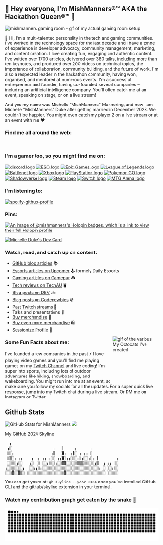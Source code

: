 ## :wave: Hey everyone, I'm MishManners®™ AKA the Hackathon Queen®™ :wave:
<!--
**MishManners/MishManners** is a ✨ _special_ ✨ repository because its `README.md` (this file) appears on your GitHub profile -->

<!-- <img src=""> this is another way you can add in images and allows you to scale them -->

![mishmanners gaming room - gif of my actual gaming room setup](https://github.com/MishManners/MishManners/blob/master/MishManners%20Room%20animated.gif)

:wave: Hi, I'm a multi-talented personality in the tech and gaming communities. I've worked in the technology space for the last decade and I have a tonne of experience in developer advocacy, community management, marketing, and content creation. I love creating fun, engaging and authentic content. I’ve written over 1700 articles, delivered over 380 talks, including more than ten keynotes, and produced over 200 videos on technical topics, the importance of collaboration, community building, and the future of work. I'm also a respected leader in the hackathon community, having won, organised, and mentored at numerous events. I'm a successful entrepreneur and founder, having co-founded several companies – including an artificial intelligence company. You'll often catch me at an event, speaking on stage, or on a live stream!

And yes my name was Michelle "MishManners" Mannering, and now I am Michelle "MishManners" Duke after getting married in December 2023. We couldn't be happier. You might even catch my player 2 on a live stream or at an event with me :heart:

<!-- ![2021-08-10 20-43-14 2021-08-10 20_45_32](https://user-images.githubusercontent.com/36594527/131284497-24a6db5f-d86d-4548-81cc-fa6aa186892c.gif) -->

### Find me all around the web:

<p align="left">
<a href="http://twitter.com/MishManners" target="blank"><img align="center" src="https://github.com/mishmanners/MishManners/blob/master/socials/twitter%20(2).png" title = "Twitter" alt="" height="30" /></a>
<a href="http://linkedin.com/in/mishmanners" target="blank"><img align="center" src="https://github.com/mishmanners/MishManners/blob/master/socials/transparent-Linkedin-logo-icon.png" alt="" height="30" /></a>
<a href="http://instagram.com/mishmanners" target="blank"><img align="center" src="https://github.com/mishmanners/MishManners/blob/master/socials/instagram.png" alt="" height="30" /></a>
<a href="http://twitch.tv/MishManners" target="blank"><img align="center" src="https://github.com/mishmanners/MishManners/blob/master/socials/twitch.png" alt="" height="30" /></a>
<a href="http://youtube.com/c/MishManners" target="blank"><img align="center" src="https://github.com/mishmanners/MishManners/blob/master/socials/youtube.png" alt="" height="30" /></a>
<a href="http://mishmanners.com" target="blank"><img align="center" src="https://github.com/mishmanners/MishManners/blob/master/socials/chrome.png" alt="" height="30" /></a>
<a href="https://hackathongoddess.wordpress.com/" target="blank"><img align="center" src="https://github.com/mishmanners/MishManners/blob/master/socials/chrome.png" alt="" height="30" /></a>
<a href="https://mishmanners.info/" target="blank"><img align="center" src="https://github.com/mishmanners/MishManners/blob/master/socials/chrome.png" alt="" height="30" /></a>
<a href="https://dev.to/mishmanners" target="blank"><img align="center" src="https://github.com/mishmanners/MishManners/blob/master/socials/devto.png" alt="" height="30" /></a>
</p>

<!-- TODO add in the rest of the URLs -->
### I'm a gamer too, so you might find me on:
<a href="https://discordapp.com/invite/f4NFzFt" target="blank"><img align="center" src="https://github.com/mishmanners/MishManners/blob/master/Game%20Icons/discord.png" height="30" alt="discord logo"/></a>
<a href=" " target="blank"><img align="center" src="https://github.com/mishmanners/MishManners/blob/master/Game%20Icons/ESO.png" height="30" alt="ESO logo"/></a> 
<a href=" " target="blank"><img align="center" src="https://github.com/mishmanners/MishManners/blob/master/Game%20Icons/Epic.png" height="30" alt="Epic Games logo"/></a> 
<a href=" " target="blank"><img align="center" src="https://github.com/mishmanners/MishManners/blob/master/Game%20Icons/LoL.png" height="30" alt="League of Legends logo"/></a>
<a href=" " target="blank"><img align="center" src="https://github.com/mishmanners/MishManners/blob/master/Game%20Icons/Battlenet.png" height="30" alt="Battlenet logo"/></a>
<a href=" " target="blank"><img align="center" src="https://github.com/mishmanners/MishManners/blob/master/Game%20Icons/Xbox.png" height="30" alt="Xbox logo"/></a> 
<a href=" " target="blank"><img align="center" src="https://github.com/mishmanners/MishManners/blob/master/Game%20Icons/PS.png" height="30" alt="PlayStation logo"/></a> 
<a href="" target="blank"><img align="center" src="https://github.com/mishmanners/MishManners/blob/master/Game%20Icons/PoGo.png" height="30" alt="Pokemon GO logo"/></a> 
<a href="" target="blank"><img align="center" src="https://github.com/mishmanners/MishManners/blob/master/Game%20Icons/Shadowverse.png" height="30" alt="Shadowverse logo"/></a> 
<a href="" target="blank"><img align="center" src="https://github.com/mishmanners/MishManners/blob/master/Game%20Icons/Steam.png" height="30" alt="Steam logo"/></a>
<a href="" target="blank"><img align="center" src="https://github.com/mishmanners/MishManners/blob/master/Game%20Icons/Switch.png" height="30" alt="Switch logo"/></a>
<a href="" target="blank"><img align="center" src="https://github.com/mishmanners/MishManners/blob/master/Game%20Icons/arena.png" height="30" alt="MTG Arena logo"/></a>

### I'm listening to:

[![spotify-github-profile](https://spotify-github-profile.kittinanx.com/api/view?uid=22a52oj3e5hnylnh2ua2e6loy&cover_image=true&theme=novatorem&show_offline=false&background_color=121212&interchange=false&bar_color=2ecbff&bar_color_cover=false)](https://github.com/kittinan/spotify-github-profile)

### Pins:
[![An image of @mishmanners's Holopin badges, which is a link to view their full Holopin profile](https://holopin.me/mishmanners)](https://holopin.io/@mishmanners)

<!--
- [Twitter](http://twitter.com/MishManners) :bird:
- [Instagram](http://instagram.com/mishmanners) :camera_flash:
- [Twitch](http://twitch.tv/MishManners) :tv:
- [LinkedIn](http://linkedin.com/in/mishmanners) 👩‍💻
- [YouTube](http://youtube.com/c/MishManners) :movie_camera:
- [MishManners®™ website](http://mishmanners.com) :globe_with_meridians:
- [Hackathon Queen®™ blog](https://hackathongoddess.wordpress.com/) :globe_with_meridians:
-->

<!-- Daily Dev card -->

<a href="https://app.daily.dev/mishmanners"><img src="https://api.daily.dev/devcards/v2/Lc3P7qMbJzRj7RvBTNPG1.png?type=wide&r=r8u" width="652" alt="Michelle Duke's Dev Card"/></a>

### Watch, read, and catch up on content:
- [GitHub blog articles](https://github.blog/author/mishmanners/) :books:
- [Esports articles on Upcomer](https://www.upcomer.com/author/michelle-mannering/) :joystick: formely Daily Esports
- [Gaming articles on Gamepur](https://doublexp.com/author/michelle-mannering) :video_game:
- [Tech reviews on TechAU](https://techau.com.au/author/mmannering/) :desktop_computer:
- [Blog posts on DEV](https://dev.to/mishmanners) :writing_hand:
- [Blog posts on Codenewbies](https://community.codenewbie.org/mishmanners) :cd:
- [Past Twitch streams](https://www.twitch.tv/mishmanners/videos?filter=highlights&sort=time) :movie_camera:
- [Talks and presentations](https://michellemannering.wordpress.com/recorded-presentations/) :mega:
- [Buy merchandise](https://merch.streamelements.com/mishmanners/) :shopping_cart:
- [Buy even more merchandise](https://www.redbubble.com/people/MishManners/shop) :shopping:
- [Sessionize Profile](https://sessionize.com/mishmanners/) :microphone:

<img align="right" width="150" height="150" src="https://github.com/MishManners/MishManners/blob/master/My-OctocatsShortest.gif" alt="gif of the various My Octocats I've created"></a>
### Some Fun Facts about me:
I've founded a few companies in the past :zap: I love playing video games and you'll find me playing games on my [Twitch Channel](http://twitch.tv/MishManners) and live coding! I'm super into sports, including lots of outdoor adventures like hiking, snowboarding, and wakeboarding. You might run into me at an event, so make sure you follow my socials for all the updates. For a super quick live response, jump into my Twitch chat during a live stream. Or DM me on Instagram or Twitter.

## GitHub Stats

<!-- If you haven't had a chance to check out [GitHub Skyline](https://skyline.github.com/) yet, do it now. It's a 3D visualisation of your contribution graph. You can interact with your 3D graph, make a video, download the STL file, add annotations, and even view it in Virtual Reality - you'll need a phone and a Google Cardboard to do this, or you can break out the fancy VR headsets. You can also view the ASCII art, and if you know the code combination, you can view the Konami code (コナミコマンド).

![ezgif-1-eaa628028d](https://github.com/mishmanners/MishManners/assets/36594527/60c4242c-9065-4225-a23e-51e630cf8508)

Check out the [full video on Twitter](https://twitter.com/MishManners/status/1747420983513031015).

```ascii
                              @mishmanners' 2023 GitHub Skyline
                     ✦                      ✧  ✦   ▁✦               ✧     
                     ☽ ✧      ✧✧                   ██    ▃
                              ✦      ▁             ██        █ 
                       ▇     ✧▆  █   █ ▂▂ ▃        ██▇       █▄     ▄
                    ▁ ▂██▃ ▅▅▁▄█▇▅█▁▂▅██████▂ ▁█ ▃▆▆███▁▆   ▅▇██ ▁▂▃ █ ▅✦
                     ██████▁█████████████████████▇████████▅▆█████████████▇
```

As for the charts :pie:, if you like my A++ stats, then you can make your own by checking out the [GitHub Readme Stats Repo](https://github.com/anuraghazra/github-readme-stats) and [:fire: GitHub Readme Streak Stats](https://github-readme-streak-stats.herokuapp.com/demo/). --?

<!-- 2020 graph
<img src="https://github.com/MishManners/MishManners/blob/master/ezgif-4-5370f601a9b3.gif" width="700"> -->

<!-- 2021 Skyline 
<img src="https://user-images.githubusercontent.com/36594527/208378907-aa4a028f-5546-4ac4-9245-140a80bec975.gif" width="700" alt="My GitHub Skyline which is my GitHub Contribution graph in 3D"> -->

<img src="https://github-readme-stats.vercel.app/api?username=mishmanners&show_icons=true&include_all_commits=true&count_private=true&theme=jolly&layout=compact" alt="GitHub Stats for MishManners" width="700">

<img src="https://github-readme-streak-stats.herokuapp.com?user=MishManners&theme=jolly" width="700">

My GitHub 2024 Skyline
```
  ╻
 ╻░                   ╻   ┃     ╻      ╻
 ░░╻                 ╻▒   ▓╻  ╻┃░ ╻ ╻╻ ░
 ░▒░╻ ╻╻    ╻  ╻ ╻╻ ╻░░ ╻╻▓░╻╻░░░╻░╻░░╻░╻ ┃        ╻
 ░░░░╻░░   ╻░  ░ ░░╻░░░╻░░▓▓░░░░░▒▒▒░░░░░╻▒  ╻ ╻╻ ┃░
╻░░░░░░░╻  ░░╻╻░╻░░░░░░░░░░░░░░░░░░░░░░░░░░╻ ░ ░░╻░░
░░░▓░░▓▒░ ░░░░░░░░░░░░░░░░░▓░░░░░░░░░░░░░░░░░░ ░░░░░
```

You can get yours at:
`gh skyline --year 2024` once you've installed GitHub CLI and the github/skyline extension in your terminal.

<!--
 
          My 2022 GitHub Skyline
          
          ✧                ☽                  ▁
          ✧                 ✦          ✦ ▄✦█   █ 
     ✧ ✦ ✧                  ▃          ▅ █ █▂  █     
✧                 ✦     ▂   █          █ █ ██ ▇█✧ ✧▂
 ▂▁▄✦▁▂▁▂▁ ▅ ▇▂▁▅      ▅█▂  █  ▁  ✧ ▂▃ █▁█ ██▂██▇▄ █
▁█████████▇██████▇██▇█▇███▇▇█▇▆█▆▇▇███▇███▇██████████
```

   
          My 2021 GitHub Skyline          

         ✦                 ✦    ▁          ☽     ✦   
 ✦                 █          ▁▄██      ✧     ✧      
 ✧                ✦█  ▁ ▇     ████    ✦ ✧            
  ✧   ✧   ✦  ▃     █✦ █✧█▂   ▇████ ▇▅   ▃ ✧✧     ▅   
 ▃▁ ✧▂▅▂▅▂▃▅▁█ ✦▇  █▇▅█▃██▄███████▅██▅▂▄██▄▄▁ ▁▁✦█▂  
▁██▅██████████▁▇█▆▇██████████████████████████▇██████▅

```

``` 
          @mishmanners' 2020 GitHub Skyline          

     ✦            ✦    ✦    ✦ ▁               ✧  ✦   
                         ▁    █        ▃          █  
 ✧    ✦             ▇    █    █✦  ☽ ▂▄ █ ▇       ✧█  
  ▆  ✧   ▄ ✧  ▆ ▄   █    █ ▄  █ ▂✦▄ ██▆█ █        █  
  █▅▃▃▁ ▁█ ▃▃▅█▆█▃▃▅█▅▃ ▃█▃█▃▃█▅█▅█▆████▃█ ▃✧▅▃ ▃ █▁ 
▁▁█████▅██▅████████████▅██████████████████▅█▁██▅█▁██▁

```
--!>
<!-- [![trophy](https://github-profile-trophy.vercel.app/?username=mishmanners&theme=radical)](https://github.com/ryo-ma/github-profile-trophy) ONLY if I want to show the trophy things here -->

### Watch my contribution graph get eaten by the snake :snake:

<!-- platane/snk works, it just puts it on a new branch -->
![mishmanners snake gif](https://github.com/mishmanners/MishManners/blob/output/github-snake.svg)
